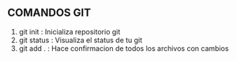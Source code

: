 ## COMANDOS GIT

1. git init : Inicializa repositorio git
2. git status : Visualiza el status de tu git
3. git add . : Hace confirmacion de todos los archivos con cambios